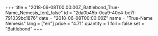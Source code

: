 +++
title = "2018-06-08T00:00:00Z_Battlebond_True-Name_Nemesis_[en]_false"
id = "2da0b45b-0ca9-40c4-bc7f-791039bc1876"
date = "2018-06-08T00:00:00Z"
name = "True-Name Nemesis"
lang = ["en"]
price = "4.71"
quantity = 1
foil = false
set = "Battlebond"
+++
